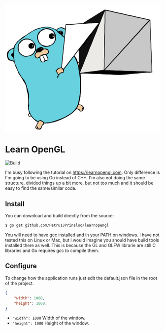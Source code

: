 ![GitHub Logo](gopher.png)
# Learn OpenGL

![Build](https://github.com/PetrusJPrinsloo/learnopengl/workflows/Build/badge.svg)

I'm busy following the tutorial on https://learnopengl.com. Only difference is I'm going to be using Go instead of C++. I'm also not doing the same structure, divided things up a bit more, but not too much and it should be easy to find the same/similar code.

## Install

You can download and build directly from the source: 

```sh
$ go get github.com/PetrusJPrinsloo/learnopengl
```
You will need to have gcc installed and in your PATH on windows. I have not tested this on Linux or Mac, but I would imagine you should have build tools installed there as well. This is because the GL and GLFW librarie are still C libraries and Go requires gcc to compile them.
## Configure

To change how the application runs just edit the default.json file in the root of the project.

```json
{
    "width": 1000,
    "height": 1000,
}
```

* `"width": 1000` Width of the window.
* `"height": 1000` Height of the window.

